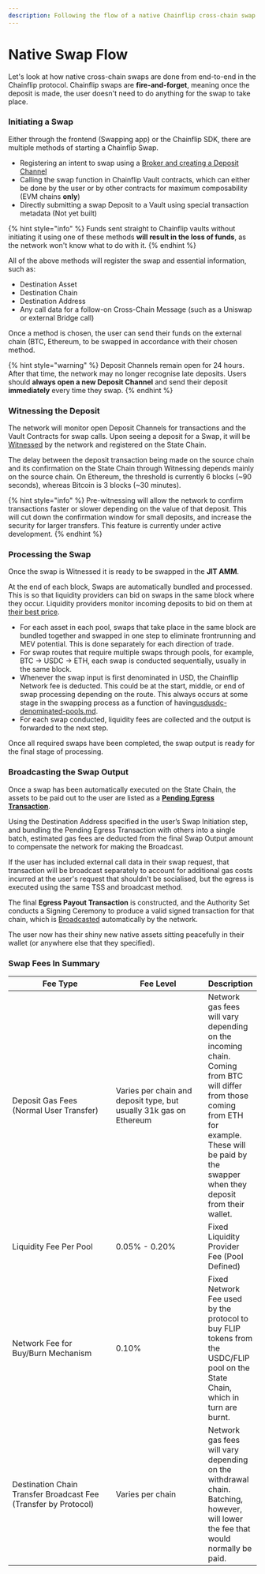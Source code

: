 ```yaml
---
description: Following the flow of a native Chainflip cross-chain swap
---
```


# Native Swap Flow

Let's look at how native cross-chain swaps are done from end-to-end in the Chainflip protocol. Chainflip swaps are **fire-and-forget**, meaning once the deposit is made, the user doesn't need to do anything for the swap to take place.

### Initiating a Swap

Either through the frontend (Swapping app) or the Chainflip SDK, there are multiple methods of starting a Chainflip Swap.

* Registering an intent to swap using a [Broker and creating a Deposit Channel](deposit-channels-and-brokers.md)
* Calling the swap function in Chainflip Vault contracts, which can either be done by the user or by other contracts for maximum composability (EVM chains **only**)
* Directly submitting a swap Deposit to a Vault using special transaction metadata (Not yet built)

{% hint style="info" %}
Funds sent straight to Chainflip vaults without initiating it using one of these methods **will result in the loss of funds**, as the network won't know what to do with it.
{% endhint %}

All of the above methods will register the swap and essential information, such as:

* Destination Asset
* Destination Chain
* Destination Address
* Any call data for a follow-on Cross-Chain Message (such as a Uniswap or external Bridge call)

Once a method is chosen, the user can send their funds on the external chain (BTC, Ethereum, to be swapped in accordance with their chosen method.

{% hint style="warning" %}
Deposit Channels remain open for 24 hours. After that time, the network may no longer recognise late deposits. Users should **always open a new Deposit Channel** and send their deposit **immediately** every time they swap.
{% endhint %}

### Witnessing the Deposit

The network will monitor open Deposit Channels for transactions and the Vault Contracts for swap calls. Upon seeing a deposit for a Swap, it will be [Witnessed](native-swap-flow.md#witnessing-the-deposit) by the network and registered on the State Chain.

The delay between the deposit transaction being made on the source chain and its confirmation on the State Chain through Witnessing depends mainly on the source chain. On Ethereum, the threshold is currently 6 blocks (\~90 seconds), whereas Bitcoin is 3 blocks (\~30 minutes).&#x20;

{% hint style="info" %}
Pre-witnessing will allow the network to confirm transactions faster or slower depending on the value of that deposit. This will cut down the confirmation window for small deposits, and increase the security for larger transfers. This feature is currently under active development.
{% endhint %}

### Processing the Swap

Once the swap is Witnessed it is ready to be swapped in the **JIT AMM**.

At the end of each block, Swaps are automatically bundled and processed. This is so that liquidity providers can bid on swaps in the same block where they occur. Liquidity providers monitor incoming deposits to bid on them at [their best price](just-in-time-amm-protocol.md).

* For each asset in each pool, swaps that take place in the same block are bundled together and swapped in one step to eliminate frontrunning and MEV potential. This is done separately for each direction of trade.
* For swap routes that require multiple swaps through pools, for example, BTC -> USDC -> ETH, each swap is conducted sequentially, usually in the same block.
* Whenever the swap input is first denominated in USD, the Chainflip Network fee is deducted. This could be at the start, middle, or end of swap processing depending on the route. This always occurs at some stage in the swapping process as a function of having[usdusdc-denominated-pools.md](usdusdc-denominated-pools.md "mention").
* For each swap conducted, liquidity fees are collected and the output is forwarded to the next step.

Once all required swaps have been completed, the swap output is ready for the final stage of processing.

### Broadcasting the Swap Output&#x20;

Once a swap has been automatically executed on the State Chain, the assets to be paid out to the user are listed as a [**Pending Egress Transaction**](../validator-network/egress-broadcasting-funds.md).&#x20;

Using the Destination Address specified in the user’s Swap Initiation step, and bundling the Pending Egress Transaction with others into a single batch, estimated gas fees are deducted from the final Swap Output amount to compensate the network for making the Broadcast.&#x20;

If the user has included external call data in their swap request, that transaction will be broadcast separately to account for additional gas costs incurred at the user's request that shouldn't be socialised, but the egress is executed using the same TSS and broadcast method.

The final **Egress Payout Transaction** is constructed, and the Authority Set conducts a Signing Ceremony to produce a valid signed transaction for that chain, which is [Broadcast](../validator-network/egress-broadcasting-funds.md)[ed](../validator-network/egress-broadcasting-funds.md) automatically by the network.

The user now has their shiny new native assets sitting peacefully in their wallet (or anywhere else that they specified).

### Swap Fees In Summary

<table><thead><tr><th width="194.33333333333331">Fee Type</th><th width="171">Fee Level</th><th>Description</th></tr></thead><tbody><tr><td>Deposit Gas Fees (Normal User Transfer)</td><td>Varies per chain and deposit type, but usually 31k gas on Ethereum</td><td>Network gas fees will vary depending on the incoming chain. Coming from BTC will differ from those coming from ETH for example. These will be paid by the swapper when they deposit from their wallet.</td></tr><tr><td>Liquidity Fee Per Pool</td><td>0.05% - 0.20%</td><td>Fixed Liquidity Provider Fee (Pool Defined)</td></tr><tr><td>Network Fee for Buy/Burn Mechanism</td><td>0.10%</td><td>Fixed Network Fee used by the protocol to buy FLIP tokens from the USDC/FLIP pool on the State Chain, which in turn are burnt.</td></tr><tr><td>Destination Chain Transfer Broadcast Fee (Transfer by Protocol)</td><td>Varies per chain</td><td>Network gas fees will vary depending on the withdrawal chain. Batching, however, will lower the fee that would normally be paid.</td></tr></tbody></table>

